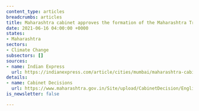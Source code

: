 ```yaml
---
content_type: articles
breadcrumbs: articles
title: Maharashtra cabinet approves the formation of the Maharashtra Tree Authority
date: 2021-06-16 04:00:00 +0000
states:
- Maharashtra
sectors:
- Climate Change
subsectors: []
sources:
- name: Indian Express
  url: https://indianexpress.com/article/cities/mumbai/maharashtra-cabinet-nod-to-proposed-amendments-for-protection-of-heritage-trees-7353577/
details:
- name: Cabinet Decisions
  url: https://www.maharashtra.gov.in/Site/upload/CabinetDecision/English/10-06-2021%20Cabinet%20Decision%20(Meeting%20No.70).pdf
is_newsletter: false

---
```

